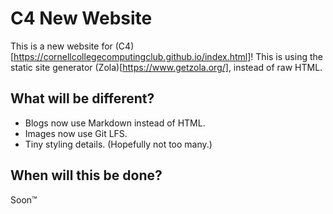 # C4 New Website

This is a new website for (C4)[https://cornellcollegecomputingclub.github.io/index.html]! This is using the static site generator (Zola)[https://www.getzola.org/], instead of raw HTML.

## What will be different?

* Blogs now use Markdown instead of HTML.
* Images now use Git LFS.
* Tiny styling details. (Hopefully not too many.)

## When will this be done?

Soon™
